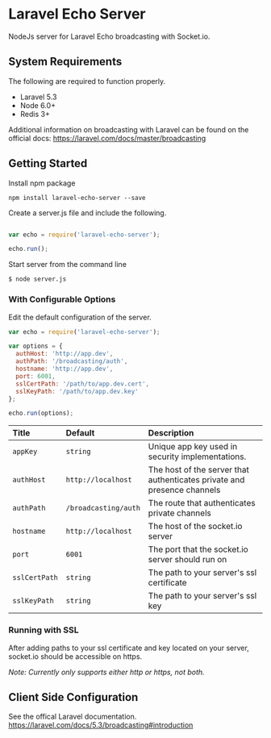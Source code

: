 # Laravel Echo Server

NodeJs server for Laravel Echo broadcasting with Socket.io.

## System Requirements

The following are required to function properly.

* Laravel 5.3
* Node 6.0+
* Redis 3+

Additional information on broadcasting with Laravel can be found on the official docs:
https://laravel.com/docs/master/broadcasting

## Getting Started

Install npm package

```
npm install laravel-echo-server --save
```

Create a server.js file and include the following.

```js

var echo = require('laravel-echo-server');

echo.run();

```

Start server from the command line

```
$ node server.js
```


### With Configurable Options

Edit the default configuration of the server.

```js
var echo = require('laravel-echo-server');

var options = {
  authHost: 'http://app.dev',
  authPath: '/broadcasting/auth',
  hostname: 'http://app.dev',
  port: 6001,
  sslCertPath: '/path/to/app.dev.cert',
  sslKeyPath: '/path/to/app.dev.key'
};

echo.run(options);
```

| Title | Default | Description |
| :------------- | :------------- | :------------- |
| `appKey` | `string` | Unique app key used in security implementations. |
| `authHost` | `http://localhost` | The host of the server that authenticates private and presence channels  |
| `authPath` | `/broadcasting/auth` | The route that authenticates private channels  |
| `hostname` | `http://localhost` | The host of the socket.io server |
| `port` | `6001` | The port that the socket.io server should run on |
| `sslCertPath` | `string` | The path to your server's ssl certificate |
| `sslKeyPath` | `string` | The path to your server's ssl key |

### Running with SSL

After adding paths to your ssl certificate and key located on your server, socket.io should be accessible on https.

*Note: Currently only supports either http or https, not both.*

## Client Side Configuration

See the offical Laravel documentation. https://laravel.com/docs/5.3/broadcasting#introduction
